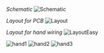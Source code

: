 *Schematic*
![Schematic](https://raw.githubusercontent.com/hisashin/NinjaLAMP/master/eagle/schematic.png "schematic")

*Layout for PCB*
![Layout](https://raw.githubusercontent.com/hisashin/NinjaLAMP/master/eagle/layout.png "layout")

*Layout for hand wiring*
![LayoutEasy](https://raw.githubusercontent.com/hisashin/NinjaLAMP/master/eagle/layout_easy.png "layout_easy")

![hand1](https://raw.githubusercontent.com/hisashin/NinjaLAMP/master/images/layout_example_top.jpg "hand1")
![hand2](https://raw.githubusercontent.com/hisashin/NinjaLAMP/master/images/layout_example.jpg "hand2")
![hand3](https://raw.githubusercontent.com/hisashin/NinjaLAMP/master/images/layout_example_back.jpg "hand3")
